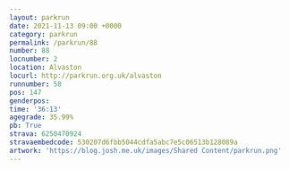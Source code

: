 ```yaml
---
layout: parkrun
date: 2021-11-13 09:00 +0000
category: parkrun
permalink: /parkrun/88
number: 88
locnumber: 2
location: Alvaston
locurl: http://parkrun.org.uk/alvaston
runnumber: 58
pos: 147
genderpos: 
time: '36:13'
agegrade: 35.99%
pb: True
strava: 6250470924
stravaembedcode: 530207d6fbb5044cdfa5abc7e5c06513b128089a
artwork: 'https://blog.josh.me.uk/images/Shared Content/parkrun.png'
---
```

